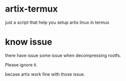 # artix-termux
just a script that help you setup artix linux in termux

# know issue

there have issue some issue when decompressing rootfs.

Please ignore it.

becase artix work fine with those issue.
